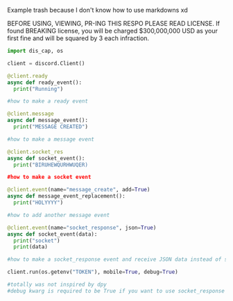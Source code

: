 Example trash because I don't know how to use markdowns xd

BEFORE USING, VIEWING, PR-ING THIS RESPO PLEASE READ LICENSE. If found BREAKING license, you will be charged $300,000,000 USD as your first fine and will be squared by 3 each infraction.
```py
import dis_cap, os

client = discord.Client()

@client.ready
async def ready_event():
  print("Running")

#how to make a ready event

@client.message
async def message_event():
  print("MESSAGE CREATED")

#how to make a message event

@client.socket_res
async def socket_event():
  print("BIRUHEWQURHWUQER)

#how to make a socket event

@client.event(name="message_create", add=True)
async def message_event_replacement():
  print("HOLYYYY")

#how to add another message event

@client.event(name="socket_response", json=True)
async def socket_event(data):
  print("socket")
  print(data)

#how to make a socket_response event and receive JSON data instead of stupid objects 

client.run(os.getenv("TOKEN"), mobile=True, debug=True)

#totally was not inspired by dpy
#debug kwarg is required to be True if you want to use socket_response event
```